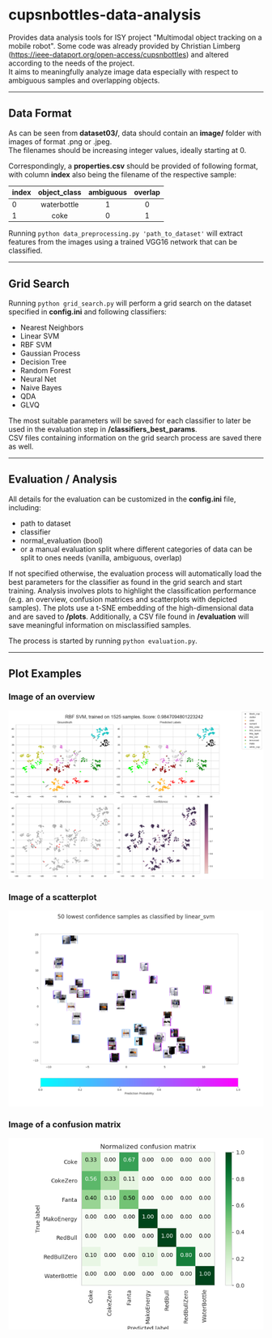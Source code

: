 # cupsnbottles-data-analysis
Provides data analysis tools for ISY project "Multimodal object tracking on a mobile robot".
Some code was already provided by Christian Limberg (https://ieee-dataport.org/open-access/cupsnbottles) and altered according to the needs of the project.  
It aims to meaningfully analyze image data especially with respect to ambiguous samples and overlapping objects.

---

## Data Format
As can be seen from **dataset03/**, data should contain an **image/** folder with images of format .png or .jpeg.  
The filenames should be increasing integer values, ideally starting at 0.

Correspondingly, a **properties.csv** should be provided of following format, with column **index** also being the filename of the respective sample:

| index  | object_class  | ambiguous | overlap  |
| ------ |:-------------:| :--------:| :------: |
| 0      | waterbottle   | 1         | 0        |
| 1      | coke          | 0         | 1        |

Running `python data_preprocessing.py 'path_to_dataset'` will extract features from the images using a trained VGG16 network that can be classified.

---

## Grid Search

Running `python grid_search.py` will perform a grid search on the dataset specified in **config.ini** and following classifiers:  
* Nearest Neighbors
* Linear SVM
* RBF SVM
* Gaussian Process
* Decision Tree
* Random Forest
* Neural Net
* Naive Bayes
* QDA
* GLVQ

The most suitable parameters will be saved for each classifier to later be used in the evaluation step in **/classifiers_best_params**.   
CSV files containing information on the grid search process are saved there as well.

---

## Evaluation / Analysis

All details for the evaluation can be customized in the **config.ini** file, including:
* path to dataset
* classifier
* normal_evaluation (bool)
* or a manual evaluation split where different categories of data can be split to ones needs (vanilla, ambiguous, overlap)

If not specified otherwise, the evaluation process will automatically load the best parameters for the classifier as found in the grid search and start training. Analysis involves plots to highlight the classification performance (e.g. an overview, confusion matrices and scatterplots with depicted samples). The plots use a t-SNE embedding of the high-dimensional data and are saved to **/plots**. Additionally, a CSV file found in **/evaluation** will save meaningful information on misclassified samples.

The process is started by running `python evaluation.py`.

---

## Plot Examples
### Image of an overview
![Image of Overview](https://github.com/JacquelineKonkol/cupsnbottles-data-analysis/blob/j-dev/plots/RBF_SVM.png)
### Image of a scatterplot
![Image of Scatterplot](https://github.com/JacquelineKonkol/cupsnbottles-data-analysis/blob/j-dev/plots/linear_svmlowest_confidence.png)
### Image of a confusion matrix
![Image of Confusion Matrix](https://github.com/JacquelineKonkol/cupsnbottles-data-analysis/blob/j-dev/plots/conf_matrix_linear_svmnorm_cupsnbottles.png)
